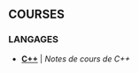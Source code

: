 ## COURSES

### LANGAGES

 * **[C++](https://github.com/tvarnier/42/tree/master/courses/C%2B%2B)** | *Notes de cours de C++*
